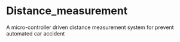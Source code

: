# Distance_measurement
A micro-controller driven distance measurement system for prevent automated car accident
